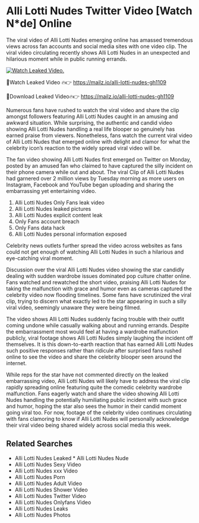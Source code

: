 ﻿# Alli Lotti Nudes Twitter Video [Watch N*de] Online

The viral video of ﻿Alli Lotti Nudes emerging online has amassed tremendous views across fan accounts and social media sites with one video clip. The viral video circulating recently shows ﻿Alli Lotti Nudes in an unexpected and hilarious moment while in public running errands. 

[![Watch Leaked Video.](https://miro.medium.com/v2/resize:fit:828/format:webp/1*cilzJN44JGOrTw9NJCrNHA.gif "Watch Leaked Video")](https://mailz.io/alli-lotti-nudes-gh1109)

🔴Watch Leaked Video 🔥👉  https://mailz.io/alli-lotti-nudes-gh1109 

🔴Download Leaked Video🔥👉  https://mailz.io/alli-lotti-nudes-gh1109 

Numerous fans have rushed to watch the viral video and share the clip amongst followers featuring ﻿Alli Lotti Nudes caught in an amusing and awkward situation. While surprising, the authentic and candid video showing ﻿Alli Lotti Nudes handling a real life blooper so genuinely has earned praise from viewers. Nonetheless, fans watch the current viral video of ﻿Alli Lotti Nudes that emerged online with delight and clamor for what the celebrity icon’s reaction to the widely spread viral video will be.

The fan video showing ﻿Alli Lotti Nudes first emerged on Twitter on Monday, posted by an amused fan who claimed to have captured the silly incident on their phone camera while out and about. The viral Clip of ﻿Alli Lotti Nudes had garnered over 2 million views by Tuesday morning as more users on Instagram, Facebook and YouTube began uploading and sharing the embarrassing yet entertaining video. 

1. ﻿Alli Lotti Nudes Only Fans leak video
2. ﻿Alli Lotti Nudes leaked pictures
3. ﻿Alli Lotti Nudes explicit content leak
4. Only Fans account breach
5. Only Fans data hack
6. ﻿Alli Lotti Nudes personal information exposed


Celebrity news outlets further spread the video across websites as fans could not get enough of watching ﻿Alli Lotti Nudes in such a hilarious and eye-catching viral moment. 

Discussion over the viral ﻿Alli Lotti Nudes video showing the star candidly dealing with sudden wardrobe issues dominated pop culture chatter online. Fans watched and rewatched the short video, praising ﻿Alli Lotti Nudes for taking the malfunction with grace and humor even as cameras captured the celebrity video now flooding timelines. Some fans have scrutinized the viral clip, trying to discern what exactly led to the star appearing in such a silly viral video, seemingly unaware they were being filmed.

The video shows ﻿Alli Lotti Nudes suddenly facing trouble with their outfit coming undone while casually walking about and running errands. Despite the embarrassment most would feel at having a wardrobe malfunction publicly, viral footage shows ﻿Alli Lotti Nudes simply laughing the incident off themselves. It is this down-to-earth reaction that has earned ﻿Alli Lotti Nudes such positive responses rather than ridicule after surprised fans rushed online to see the video and share the celebrity blooper seen around the internet.  

While reps for the star have not commented directly on the leaked embarrassing video, ﻿Alli Lotti Nudes will likely have to address the viral clip rapidly spreading online featuring quite the comedic celebrity wardrobe malfunction. Fans eagerly watch and share the video showing ﻿Alli Lotti Nudes handling the potentially humiliating public incident with such grace and humor, hoping the star also sees the humor in their candid moment going viral too. For now, footage of the celebrity video continues circulating with fans clamoring to know if ﻿Alli Lotti Nudes will personally acknowledge their viral video being shared widely across social media this week.

## Related Searches
* ﻿Alli Lotti Nudes Leaked
﻿* Alli Lotti Nudes Nude
* ﻿Alli Lotti Nudes Sexy Video
* ﻿Alli Lotti Nudes xxx Video
* ﻿Alli Lotti Nudes Porn
* ﻿Alli Lotti Nudes Adult Video
* ﻿Alli Lotti Nudes Shower Video
* ﻿Alli Lotti Nudes Twitter Video
* ﻿Alli Lotti Nudes Onlyfans Video
* ﻿Alli Lotti Nudes Leaks
* ﻿Alli Lotti Nudes Photos